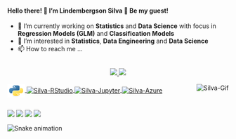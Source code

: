 #### Hello there! 🎲 I’m Lindembergson Silva 👋 Be my guest!

- 🌱 I’m currently working on **Statistics** and **Data Science** with focus in **Regression Models (GLM)** and 
   **Classification Models**  
- 👀 I’m interested in **Statistics**, **Data Engineering** and **Data Science** 
- 📫 How to reach me ...

##

<div align="center">
  <a href="https://github.com/lasilva0">
  <img height="180em" src="https://github-readme-stats.vercel.app/api?username=lasilva0&show_icons=true&theme=tokyonight&include_all_commits=true&count_private=true"/>
  <img height="180em" src="https://github-readme-stats.vercel.app/api/top-langs/?username=lasilva0&layout=compact&langs_count=7&theme=tokyonight"/>
</div>

<div style="display: inline_block"><br>
  <img align="center" alt="Silva-Python"  height="30" width="40" src="https://raw.githubusercontent.com/devicons/devicon/master/icons/python/python-original.svg">
  <img align="center" alt="Silva-RStudio" height="30" width="40" src="https://cdn.jsdelivr.net/gh/devicons/devicon/icons/rstudio/rstudio-plain.svg">
  <img align="center" alt="Silva-Jupyter" height="30" width="40" src="https://cdn.jsdelivr.net/gh/devicons/devicon/icons/jupyter/jupyter-original-wordmark.svg">
  <img align="center" alt="Silva-Azure"   height="30" width="40" src="https://cdn.jsdelivr.net/gh/devicons/devicon/icons/azure/azure-original.svg">
  <img align = "right" alt="Silva-Gif" height="150" src="https://i.picasion.com/pic92/19bc3bf9f3d8a2975bc262e6ffa5c50e.gif">
</div>
  
  ##  

<div>
  <a href = "mailto:lasilva.ufc@gmail.com"><img src="https://img.shields.io/badge/Gmail-D14836?style=for-the-badge&logo=gmail&logoColor=white" target="_blank"></a>
  <a href="https://instagram.com/berg.s" target="_blank"><img src="https://img.shields.io/badge/-Instagram-%23E4405F?style=for-the-badge&logo=instagram&logoColor=white" target="_blank"></a>
 <!--- <a href="https://discord.gg/wagxzStdcR" target="_blank"><img src="https://img.shields.io/badge/Discord-7289DA?style=for-the-badge&logo=discord&logoColor=white" target="_blank"></a> --->
  <a href="https://www.linkedin.com/in/lindembergson-silva-512645164" target="_blank"><img src="https://img.shields.io/badge/-LinkedIn-%230077B5?style=for-the-badge&logo=linkedin&logoColor=white" target="_blank"></a> 
  <a href="https://medium.com/@lasilva.ufc" target="_blank"><img src="https://img.shields.io/badge/Medium-12100E?style=for-the-badge&logo=medium&logoColor=white" target="_blank"></a> 
  
![Snake animation](https://github.com/lasilva0/lasilva0/blob/output/github-contribution-grid-snake.svg)
  
</div>


